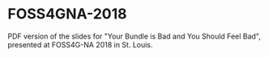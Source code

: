 # FOSS4GNA-2018

PDF version of the slides for "Your Bundle is Bad and You Should Feel Bad", presented at FOSS4G-NA 2018 in St. Louis.
